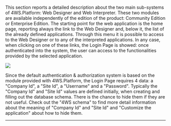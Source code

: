 This section reports a detailed description about the two main sub-systems of 4WS.Platform: Web Designer and Web Interpreter. These two modules are available independently of the edition of the product: Community Edition or Enterprise Edition.
The starting point for the web application is the home page, reporting always the link to the Web Designer and, below it, the list of the already defined applications. Through this menu it is possible to access to the Web Designer or to any of the interpreted applications.
In any case, when clicking on one of these links, the Login Page is showed: once authenticated into the system, the user can access to the functionalities provided by the selected application.


![](http://4wsplatform.org/wp-content/plugins../../uploads/media/copiadiplatformmanual_part1-%281%29/image28.png)


Since the default authentication &amp; authorization system is based on the module provided with 4WS.Platform, the Login Page requires 4 data: a "Company Id", a "Site Id", a "Username" and a "Password". Typically the "Company Id" and "Site Id" values are defined initially, when creating and filling out the database schema.
There is the chance to hide them if they are not useful. Check out the "4WS schema" to find more detail information about the meaning of "Company Id" and "Site Id" and "Customize the application" about how to hide them.

                

---



